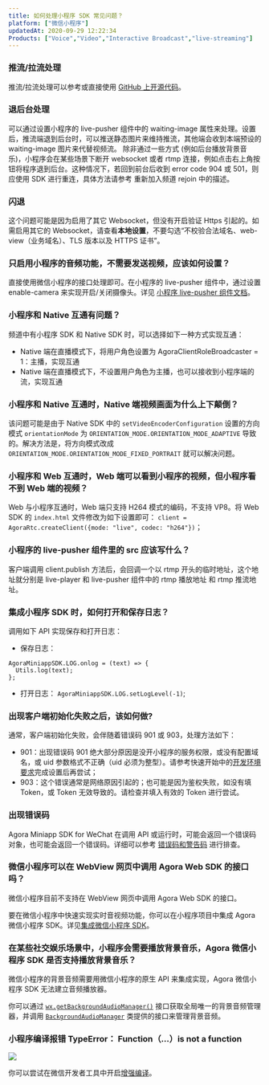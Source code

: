 ```yaml
---
title: 如何处理小程序 SDK 常见问题？
platform: ["微信小程序"]
updatedAt: 2020-09-29 12:22:34
Products: ["Voice","Video","Interactive Broadcast","live-streaming"]
---
```

### 推流/拉流处理

推流/拉流处理可以参考或直接使用 [GitHub 上开源代码](https://github.com/AgoraIO/Agora-Miniapp-Tutorial)。

### 退后台处理

可以通过设置小程序的 live-pusher 组件中的 waiting-image 属性来处理。设置后，推流端退到后台时，可以推送静态图片来维持推流，其他端会收到本端预设的 waiting-image 图片来代替视频流。 除非通过一些方式 (例如后台播放背景音乐)，小程序会在某些场景下断开 websocket 或者 rtmp 连接，例如点击右上角按钮将程序退到后台。这种情况下，若回到前台后收到 error code 904 或 501，则应使用 SDK 进行重连，具体方法请参考 重新加入频道 rejoin 中的描述。

### 闪退

这个问题可能是因为启用了其它 Websocket，但没有开启验证 Https 引起的。如需启用其它的 Websocket，请查看**本地设置**，不要勾选“不校验合法域名、web-view（业务域名）、TLS 版本以及 HTTPS 证书”。

### 只启用小程序的音频功能，不需要发送视频，应该如何设置？

直接使用微信小程序的接口处理即可。在小程序的 live-pusher 组件中，通过设置 enable-camera 来实现开启/关闭摄像头。详见 [小程序 live-pusher 组件文档](https://developers.weixin.qq.com/miniprogram/dev/component/live-pusher.html)。

### 小程序和 Native 互通有问题？

频道中有小程序 SDK 和 Native SDK 时，可以选择如下一种方式实现互通：
- Native 端在直播模式下，将用户角色设置为 AgoraClientRoleBroadcaster = 1：主播，实现互通
- Native 端在直播模式下，不设置用户角色为主播，也可以接收到小程序端的流，实现互通

### 小程序和 Native 互通时，Native 端视频画面为什么上下颠倒？

该问题可能是由于 Native SDK 中的 `setVideoEncoderConfiguration` 设置的方向模式 `orientationMode` 为 `ORIENTATION_MODE.ORIENTATION_MODE_ADAPTIVE` 导致的。解决方法是，将方向模式改成 `ORIENTATION_MODE.ORIENTATION_MODE_FIXED_PORTRAIT` 就可以解决问题。

### 小程序和 Web 互通时，Web 端可以看到小程序的视频，但小程序看不到 Web 端的视频？

Web 与小程序互通时，Web 端只支持 H264 模式的编码，不支持 VP8。将 Web SDK 的 `index.html` 文件修改为如下设置即可：
`client = AgoraRtc.createClient({mode: "live", codec: "h264"})`；

### 小程序的 live-pusher 组件里的 src 应该写什么？

客户端调用 client.publish 方法后，会回调一个以 rtmp 开头的临时地址，这个地址就分别是 live-player 和 live-pusher 组件中的 rtmp 播放地址 和 rtmp 推流地址。

### 集成小程序 SDK 时，如何打开和保存日志？

调用如下 API 实现保存和打开日志：

* 保存日志：
```
AgoraMiniappSDK.LOG.onlog = (text) => {
  Utils.log(text);
};
```

* 打开日志：
`AgoraMiniappSDK.LOG.setLogLevel(-1)`;

### 出现客户端初始化失败之后，该如何做?

通常，客户端初始化失败，会伴随着错误码 901 或 903，处理方法如下：

- 901：出现错误码 901 绝大部分原因是没开小程序的服务权限，或没有配置域名，或 uid 参数格式不正确（uid 必须为整型）。请参考快速开始中的[开发环境要求](https://docs.agora.io/cn/Interactive%20Broadcast/start_live_wechat?platform=%E5%BE%AE%E4%BF%A1%E5%B0%8F%E7%A8%8B%E5%BA%8F#开发环境要求)完成设置后再尝试；
- 903：这个错误通常是网络原因引起的；也可能是因为鉴权失败，如没有填 Token，或 Token 无效导致的。请检查并填入有效的 Token 进行尝试。

### 出现错误码

Agora Miniapp SDK for WeChat 在调用 API 或运行时，可能会返回一个错误码对象，也可能会返回一个错误码。详细可以参考 [错误码和警告码](https://docs.agora.io/cn/Interactive%20Broadcast/error_rtc?platform=All%20Platforms#%E5%BE%AE%E4%BF%A1%E5%B0%8F%E7%A8%8B%E5%BA%8F) 进行排查。

### 微信小程序可以在 WebView 网页中调用 Agora Web SDK 的接口吗？

微信小程序目前不支持在 WebView 网页中调用 Agora Web SDK 的接口。

要在微信小程序中快速实现实时音视频功能，你可以在小程序项目中集成 Agora 微信小程序 SDK。详见[集成微信小程序 SDK](https://docs.agora.io/cn/Interactive%20Broadcast/start_live_wechat?platform=微信小程序)。

###  在某些社交娱乐场景中，小程序会需要播放背景音乐，Agora 微信小程序 SDK 是否支持播放背景音乐？

微信小程序的背景音频需要用微信小程序的原生 API 来集成实现，Agora 微信小程序 SDK 无法建立音频播放器。

你可以通过 [`wx.getBackgroundAudioManager()`](https://developers.weixin.qq.com/miniprogram/dev/api/media/background-audio/wx.getBackgroundAudioManager.html) 接口获取全局唯一的背景音频管理器，并调用 [`BackgroundAudioManager`](https://developers.weixin.qq.com/miniprogram/dev/api/media/background-audio/BackgroundAudioManager.html) 类提供的接口来管理背景音频。

### 小程序编译报错 TypeError： Function（...）is not a function

![](https://web-cdn.agora.io/docs-files/1600235097315)

你可以尝试在微信开发者工具中开启[增强编译](https://developers.weixin.qq.com/miniprogram/dev/devtools/codecompile.html)。